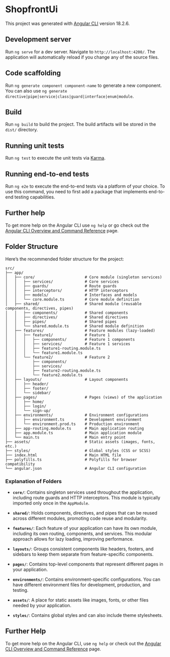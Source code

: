 # ShopfrontUi

This project was generated with [Angular CLI](https://github.com/angular/angular-cli) version 18.2.6.

## Development server

Run `ng serve` for a dev server. Navigate to `http://localhost:4200/`. The application will automatically reload if you change any of the source files.

## Code scaffolding

Run `ng generate component component-name` to generate a new component. You can also use `ng generate directive|pipe|service|class|guard|interface|enum|module`.

## Build

Run `ng build` to build the project. The build artifacts will be stored in the `dist/` directory.

## Running unit tests

Run `ng test` to execute the unit tests via [Karma](https://karma-runner.github.io).

## Running end-to-end tests

Run `ng e2e` to execute the end-to-end tests via a platform of your choice. To use this command, you need to first add a package that implements end-to-end testing capabilities.

## Further help

To get more help on the Angular CLI use `ng help` or go check out the [Angular CLI Overview and Command Reference](https://angular.dev/tools/cli) page.

## Folder Structure

Here’s the recommended folder structure for the project:

```plaintext
src/
├── app/
│   ├── core/                      # Core module (singleton services)
│   │   ├── services/              # Core services
│   │   ├── guards/                # Route guards
│   │   ├── interceptors/          # HTTP interceptors
│   │   ├── models/                # Interfaces and models
│   │   └── core.module.ts         # Core module definition
│   ├── shared/                    # Shared module (reusable components, directives, pipes)
│   │   ├── components/            # Shared components
│   │   ├── directives/            # Shared directives
│   │   ├── pipes/                 # Shared pipes
│   │   └── shared.module.ts       # Shared module definition
│   ├── features/                  # Feature modules (lazy-loaded)
│   │   ├── feature1/              # Feature 1
│   │   │   ├── components/        # Feature 1 components
│   │   │   ├── services/          # Feature 1 services
│   │   │   ├── feature1-routing.module.ts
│   │   │   └── feature1.module.ts
│   │   └── feature2/              # Feature 2
│   │       ├── components/
│   │       ├── services/
│   │       ├── feature2-routing.module.ts
│   │       └── feature2.module.ts
│   ├── layouts/                   # Layout components
│   │   ├── header/
│   │   ├── footer/
│   │   └── sidebar/
│   ├── pages/                     # Pages (views) of the application
│   │   ├── home/
│   │   ├── login/
│   │   └── sign-up/
│   ├── environments/              # Environment configurations
│   │   ├── environment.ts         # Development environment
│   │   └── environment.prod.ts    # Production environment
│   ├── app-routing.module.ts      # Main application routing
│   ├── app.module.ts              # Main application module
│   └── main.ts                    # Main entry point
├── assets/                        # Static assets (images, fonts, etc.)
├── styles/                        # Global styles (CSS or SCSS)
├── index.html                     # Main HTML file
├── polyfills.ts                   # Polyfills for browser compatibility
└── angular.json                   # Angular CLI configuration
```

### Explanation of Folders

- **`core/`**: Contains singleton services used throughout the application, including route guards and HTTP interceptors. This module is typically imported only once in the `AppModule`.

- **`shared/`**: Holds components, directives, and pipes that can be reused across different modules, promoting code reuse and modularity.

- **`features/`**: Each feature of your application can have its own module, including its own routing, components, and services. This modular approach allows for lazy loading, improving performance.

- **`layouts/`**: Groups consistent components like headers, footers, and sidebars to keep them separate from feature-specific components.

- **`pages/`**: Contains top-level components that represent different pages in your application.

- **`environments/`**: Contains environment-specific configurations. You can have different environment files for development, production, and testing.

- **`assets/`**: A place for static assets like images, fonts, or other files needed by your application.

- **`styles/`**: Contains global styles and can also include theme stylesheets.

## Further Help

To get more help on the Angular CLI, use `ng help` or check out the [Angular CLI Overview and Command Reference](https://angular.dev/tools/cli) page.
